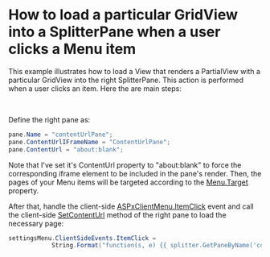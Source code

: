 # How to load a particular GridView into a SplitterPane when a user clicks a Menu item 


<p>This example illustrates how to load a View that renders a PartialView with a particular GridView into the right SplitterPane. This action is performed when a user clicks an item. Here the are main steps:</p><br />
<p>Define the right pane as:<br />
</p>

```cs
pane.Name = "contentUrlPane";
pane.ContentUrlIFrameName = "ContentUrlPane";
pane.ContentUrl = "about:blank";


```

<p>Note that I've set it's ContentUrl property to "about:blank" to force the corresponding iframe element to be included in the pane's render. Then, the pages of your Menu items will be targeted according to the <a href="http://documentation.devexpress.com/#AspNet/DevExpressWebASPxMenuMenuItem_Targettopic"><u>Menu.Target</u></a> property.</p><p>After that, handle the client-side <a href="http://documentation.devexpress.com/#AspNet/DevExpressWebASPxMenuScriptsASPxClientMenuBase_ItemClicktopic"><u>ASPxClientMenu.ItemClick</u></a> event and call the client-side <a href="http://documentation.devexpress.com/#AspNet/DevExpressWebASPxSplitterScriptsASPxClientSplitterPane_SetContentUrltopic"><u>SetContentUrl</u></a> method of the right pane to load the necessary page:<br />
</p>

```cs
settingsMenu.ClientSideEvents.ItemClick =
            String.Format("function(s, e) {{ splitter.GetPaneByName('contentUrlPane').SetContentUrl('{0}?_GridViewName=' + e.item.name); }}", Url.Action("GridViewAction", "Home"));
```

<p> </p>

<br/>


